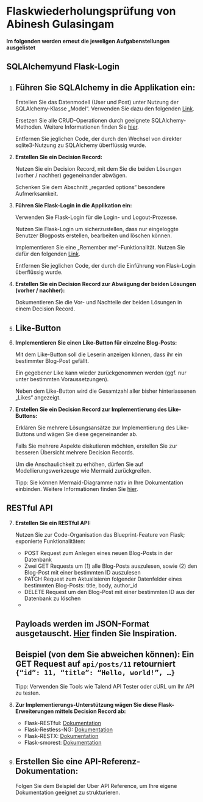 # Flaskwiederholungsprüfung von Abinesh Gulasingam
**Im folgenden werden erneut die jeweligen Aufgabenstellungen ausgelistet**
## SQLAlchemyund Flask-Login


1. **Führen Sie SQLAlchemy in die Applikation ein:**
   -
   Erstellen Sie das Datenmodell (User und Post) unter Nutzung der SQLAlchemy-Klasse „Model“. Verwenden Sie dazu den folgenden [Link](LINK).
   
   Ersetzen Sie alle CRUD-Operationen durch geeignete SQLAlchemy-Methoden. Weitere Informationen finden Sie [hier](LINK).
   
   Entfernen Sie jeglichen Code, der durch den Wechsel von direkter sqlite3-Nutzung zu SQLAlchemy überflüssig wurde.

2. **Erstellen Sie ein Decision Record:**
   
   Nutzen Sie ein Decision Record, mit dem Sie die beiden Lösungen (vorher / nachher) gegeneinander abwägen.
   
   Schenken Sie dem Abschnitt „regarded options“ besondere Aufmerksamkeit.

3. **Führen Sie Flask-Login in die Applikation ein:**
   
   Verwenden Sie Flask-Login für die Login- und Logout-Prozesse.
   
   Nutzen Sie Flask-Login um sicherzustellen, dass nur eingeloggte Benutzer Blogposts erstellen, bearbeiten und löschen können.
   
   Implementieren Sie eine „Remember me“-Funktionalität. Nutzen Sie dafür den folgenden [Link](LINK).
   
   Entfernen Sie jeglichen Code, der durch die Einführung von Flask-Login überflüssig wurde.

4. **Erstellen Sie ein Decision Record zur Abwägung der beiden Lösungen (vorher / nachher):**
   
   Dokumentieren Sie die Vor- und Nachteile der beiden Lösungen in einem Decision Record.


2. ## Like-Button

5. **Implementieren Sie einen Like-Button für einzelne Blog-Posts:**
   
   Mit dem Like-Button soll die Leserin anzeigen können, dass ihr ein bestimmter Blog-Post gefällt.
   
   Ein gegebener Like kann wieder zurückgenommen werden (ggf. nur unter bestimmten Voraussetzungen).
   
   Neben dem Like-Button wird die Gesamtzahl aller bisher hinterlassenen „Likes“ angezeigt.

6. **Erstellen Sie ein Decision Record zur Implementierung des Like-Buttons:**
   
   Erklären Sie mehrere Lösungsansätze zur Implementierung des Like-Buttons und wägen Sie diese gegeneinander ab.
   
   Falls Sie mehrere Aspekte diskutieren möchten, erstellen Sie zur besseren Übersicht mehrere Decision Records.
   
   Um die Anschaulichkeit zu erhöhen, dürfen Sie auf Modellierungswerkzeuge wie Mermaid zurückgreifen.
   
   Tipp: Sie können Mermaid-Diagramme nativ in Ihre Dokumentation einbinden. Weitere Informationen finden Sie [hier](LINK).

## RESTful API
7. **Erstellen Sie ein RESTful API:**
   
   Nutzen Sie zur Code-Organisation das Blueprint-Feature von Flask; exponierte Funktionalitäten:
   
   - POST Request zum Anlegen eines neuen Blog-Posts in der Datenbank
   - Zwei GET Requests um (1) alle Blog-Posts auszulesen, sowie (2) den Blog-Post mit einer bestimmten ID auszulesen
   - PATCH Request zum Aktualisieren folgender Datenfelder eines bestimmten Blog-Posts: title, body, author_id
   - DELETE Request um den Blog-Post mit einer bestimmten ID aus der Datenbank zu löschen
   -
   Payloads werden im JSON-Format ausgetauscht. [Hier](LINK) finden Sie Inspiration.
   -
   Beispiel (von dem Sie abweichen können): Ein GET Request auf `api/posts/11` retourniert `{“id”: 11, “title”: “Hello, world!”, …}`
   -
   Tipp: Verwenden Sie Tools wie Talend API Tester oder cURL um Ihr API zu testen.

8. **Zur Implementierungs-Unterstützung wägen Sie diese Flask-Erweiterungen mittels Decision Record ab:**
   
   - Flask-RESTful: [Dokumentation](https://flask-restful.readthedocs.io/en/latest/)
   - Flask-Restless-NG: [Dokumentation](https://flask-restless-ng.readthedocs.io/en/latest/)
   - Flask-RESTX: [Dokumentation](https://flask-restx.readthedocs.io/en/latest/)
   - Flask-smorest: [Dokumentation](https://flask-smorest.readthedocs.io/en/latest/index.html)

9. **Erstellen Sie eine API-Referenz-Dokumentation:**
   -
   Folgen Sie dem Beispiel der Uber API Reference, um Ihre eigene Dokumentation geeignet zu strukturieren.

